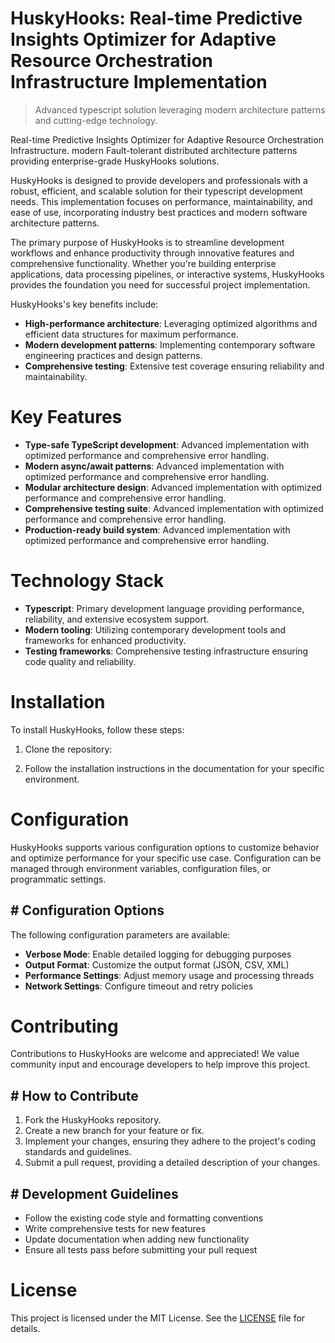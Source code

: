<!-- fallback_HuskyHooks_20251001191811_32897 -->

# HuskyHooks: Real-time Predictive Insights Optimizer for Adaptive Resource Orchestration Infrastructure Implementation
> Advanced typescript solution leveraging modern architecture patterns and cutting-edge technology.

Real-time Predictive Insights Optimizer for Adaptive Resource Orchestration Infrastructure. modern Fault-tolerant distributed architecture patterns providing enterprise-grade HuskyHooks solutions.

HuskyHooks is designed to provide developers and professionals with a robust, efficient, and scalable solution for their typescript development needs. This implementation focuses on performance, maintainability, and ease of use, incorporating industry best practices and modern software architecture patterns.

The primary purpose of HuskyHooks is to streamline development workflows and enhance productivity through innovative features and comprehensive functionality. Whether you're building enterprise applications, data processing pipelines, or interactive systems, HuskyHooks provides the foundation you need for successful project implementation.

HuskyHooks's key benefits include:

* **High-performance architecture**: Leveraging optimized algorithms and efficient data structures for maximum performance.
* **Modern development patterns**: Implementing contemporary software engineering practices and design patterns.
* **Comprehensive testing**: Extensive test coverage ensuring reliability and maintainability.

# Key Features

* **Type-safe TypeScript development**: Advanced implementation with optimized performance and comprehensive error handling.
* **Modern async/await patterns**: Advanced implementation with optimized performance and comprehensive error handling.
* **Modular architecture design**: Advanced implementation with optimized performance and comprehensive error handling.
* **Comprehensive testing suite**: Advanced implementation with optimized performance and comprehensive error handling.
* **Production-ready build system**: Advanced implementation with optimized performance and comprehensive error handling.

# Technology Stack

* **Typescript**: Primary development language providing performance, reliability, and extensive ecosystem support.
* **Modern tooling**: Utilizing contemporary development tools and frameworks for enhanced productivity.
* **Testing frameworks**: Comprehensive testing infrastructure ensuring code quality and reliability.

# Installation

To install HuskyHooks, follow these steps:

1. Clone the repository:


2. Follow the installation instructions in the documentation for your specific environment.

# Configuration

HuskyHooks supports various configuration options to customize behavior and optimize performance for your specific use case. Configuration can be managed through environment variables, configuration files, or programmatic settings.

## # Configuration Options

The following configuration parameters are available:

* **Verbose Mode**: Enable detailed logging for debugging purposes
* **Output Format**: Customize the output format (JSON, CSV, XML)
* **Performance Settings**: Adjust memory usage and processing threads
* **Network Settings**: Configure timeout and retry policies

# Contributing

Contributions to HuskyHooks are welcome and appreciated! We value community input and encourage developers to help improve this project.

## # How to Contribute

1. Fork the HuskyHooks repository.
2. Create a new branch for your feature or fix.
3. Implement your changes, ensuring they adhere to the project's coding standards and guidelines.
4. Submit a pull request, providing a detailed description of your changes.

## # Development Guidelines

* Follow the existing code style and formatting conventions
* Write comprehensive tests for new features
* Update documentation when adding new functionality
* Ensure all tests pass before submitting your pull request

# License

This project is licensed under the MIT License. See the [LICENSE](https://github.com/weiquan98/HuskyHooks/blob/main/LICENSE) file for details.
